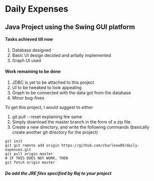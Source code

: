# Daily Expenses

## Java Project using the Swing GUI platform


#### Tasks achieved till now
1. Database designed
2. Basic UI design decided and artially implemented
3. Graph UI used

#### Work remaining to be done
1. JDBC is yet to be attached to this project
2. UI to be tweaked to look appealing
3. Graph to be connected with the data got from the database
4. Minor bug-fixes

To get this project, I would suggest to either
1. git pull --reset
explaining the same
2. Simply download the master branch in the form of a zip file.
3. Create a new directory, and write the following commands (basically create another git directory for the project)
```
git init
git git remote add origin https://github.com/charlesw89/daily-expenses.git 
git pull origin master
# IF THIS DOES NOT WORK, THEN
git fetch origin master
```

##### Do add the JRE files specified by Raj to your project 


